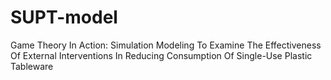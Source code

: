 # SUPT-model
Game Theory In Action: Simulation Modeling To Examine The Effectiveness Of External Interventions In Reducing Consumption Of Single-Use Plastic Tableware

